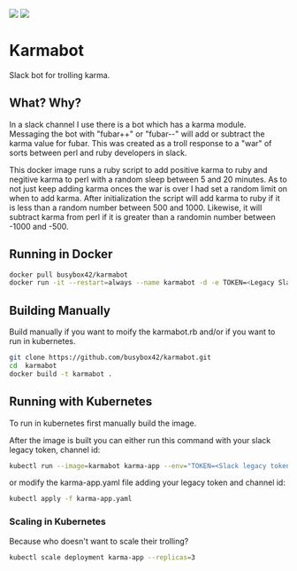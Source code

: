 [![](https://images.microbadger.com/badges/image/busybox42/karmabot.svg)](https://microbadger.com/images/busybox42/karmabot "Get your own image badge on microbadger.com")
[![](https://images.microbadger.com/badges/version/busybox42/karmabot.svg)](https://microbadger.com/images/busybox42/karmabot "Get your own version badge on microbadger.com")
# Karmabot
Slack bot for trolling karma. 

## What? Why?
In a slack channel I use there is a bot which has a karma module.  Messaging the bot with "fubar++" or "fubar--" will add or subtract the karma value for fubar. This was created as a troll response to a "war" of sorts between perl and ruby developers in slack.

This docker image runs a ruby script to add positive karma to ruby and negitive karma to perl with a random sleep between 5 and 20 minutes. As to not just keep adding karma onces the war is over I had set a random limit on when to add karma. After initialization the script will add karma to ruby if it is less than a random number between 500 and 1000.  Likewise, it will subtract karma from perl if it is greater than a randomin number between -1000 and -500.

## Running in Docker
```bash
docker pull busybox42/karmabot
docker run -it --restart=always --name karmabot -d -e TOKEN=<Legacy Slack Token> -e CHANNEL=<channel id> busybox42/karmabot
```

## Building Manually
Build manually if you want to moify the karmabot.rb and/or if you want to run in kubernetes.
```bash
git clone https://github.com/busybox42/karmabot.git 
cd  karmabot
docker build -t karmabot .
```  
  
## Running with Kubernetes
To run in kubernetes first manually build the image.

After the image is built you can either run this command with your slack legacy token, channel id:
```bash
kubectl run --image=karmabot karma-app --env="TOKEN=<Slack legacy token>" --env="CHANNEL=<channel id>" --image-pull-policy=Never --replicas=1
```
or modify the karma-app.yaml file adding your legacy token and channel id:
```bash
kubectl apply -f karma-app.yaml
```

### Scaling in Kubernetes
Because who doesn't want to scale their trolling?
```bash
kubectl scale deployment karma-app --replicas=3 
```
